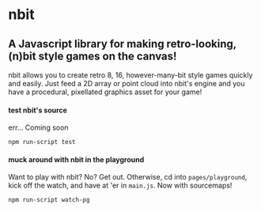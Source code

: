 nbit
====

## A Javascript library for making retro-looking, (n)bit style games on the canvas!

nbit allows you to create retro 8, 16, however-many-bit style games quickly and easily. Just feed a 2D array or point cloud into nbit's engine and you have a procedural, pixellated graphics asset for your game!

#### test nbit's source
err... Coming soon

    npm run-script test

#### muck around with nbit in the playground
Want to play with nbit? No? Get out. Otherwise, cd into ```pages/playground```, kick off the watch, and have at 'er in ```main.js```. Now with sourcemaps!

    npm run-script watch-pg
